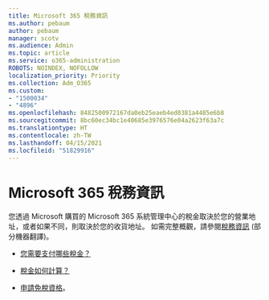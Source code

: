```yaml
---
title: Microsoft 365 稅務資訊
ms.author: pebaum
author: pebaum
manager: scotv
ms.audience: Admin
ms.topic: article
ms.service: o365-administration
ROBOTS: NOINDEX, NOFOLLOW
localization_priority: Priority
ms.collection: Adm_O365
ms.custom:
- "1500034"
- "4896"
ms.openlocfilehash: 8482500972167da0eb25eaeb4ed0381a4485e6b8
ms.sourcegitcommit: 8bc60ec34bc1e40685e3976576e04a2623f63a7c
ms.translationtype: HT
ms.contentlocale: zh-TW
ms.lasthandoff: 04/15/2021
ms.locfileid: "51829916"
---
```

# <a name="microsoft-365-tax-information"></a>Microsoft 365 稅務資訊

您透過 Microsoft 購買的 Microsoft 365 系統管理中心的稅金取決於您的營業地址，或者如果不同，則取決於您的收貨地址。 如需完整概觀，請參閱[稅務資訊](https://docs.microsoft.com/microsoft-365/commerce/billing-and-payments/tax-information?view=o365-worldwide) (部分機器翻譯)。

- [您需要支付哪些稅金？](https://docs.microsoft.com/microsoft-365/commerce/billing-and-payments/tax-information?view=o365-worldwide#what-tax-will-i-be-charged) 

- [稅金如何計算？](https://docs.microsoft.com/microsoft-365/commerce/billing-and-payments/tax-information?view=o365-worldwide#how-taxes-are-calculated)

- [申請免稅資格](https://docs.microsoft.com/microsoft-365/commerce/billing-and-payments/tax-information?view=o365-worldwide#apply-for-tax-exempt-status)。

